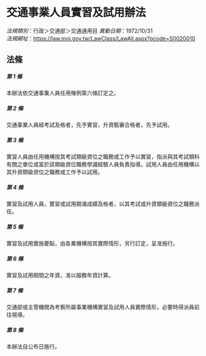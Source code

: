 # 交通事業人員實習及試用辦法

*法規類別*：行政＞交通部＞交通通用目
*異動日期*：1972/10/31  
*法規網址*：https://law.moj.gov.tw/LawClass/LawAll.aspx?pcode=S0020010



## 法條
##### 第 1 條
本辦法依交通事業人員任用條例第六條訂定之。

##### 第 2 條
交通事業人員經考試及格者，先予實習，升資甄審合格者，先予試用。

##### 第 3 條
實習人員由任用機構按其考試類級資位之職務或工作予以實習，指派與其考試類科有關之單位或富於該類級資位職務學識經驗人員負責指導。試用人員由任用機構以其升資類級資位之職務或工作予以試用。

##### 第 4 條
實習及試用人員，實習或試用期滿成績及格者，以其考試或升資類級資位之職務派任。

##### 第 5 條
實習及試用實施要點，由各業機構按其實際情形，另行訂定，呈准施行。

##### 第 6 條
實習及試用期間之年資，准以服務年資計算。

##### 第 7 條
交通部或主管機關為考察所屬事業機構實習及試用人員實際情形，必要時得派員前往視導。

##### 第 8 條
本辦法自公布日施行。


